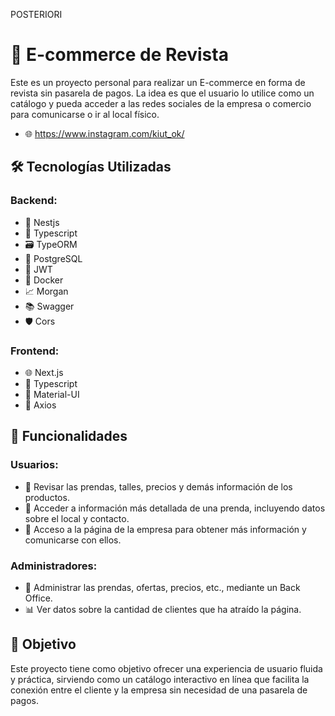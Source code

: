 
POSTERIORI


# 📖 E-commerce de Revista

Este es un proyecto personal para realizar un E-commerce en forma de revista sin pasarela de pagos. La idea es que el usuario lo utilice como un catálogo y pueda acceder a las redes sociales de la empresa o comercio para comunicarse o ir al local físico. 
- 🌐 https://www.instagram.com/kiut_ok/
 
## 🛠️ Tecnologías Utilizadas

### Backend:
- 🚀 Nestjs
- 📜 Typescript
- 🗃️ TypeORM
- 🐘 PostgreSQL
- 🔐 JWT
- 🐳 Docker
- 📈 Morgan
- 📚 Swagger
- 🛡️ Cors

### Frontend:
- 🌐 Next.js
- 📜 Typescript
- 🎨 Material-UI
- 🔗 Axios

## 🌟 Funcionalidades

### Usuarios:
- 👗 Revisar las prendas, talles, precios y demás información de los productos.
- 🧵 Acceder a información más detallada de una prenda, incluyendo datos sobre el local y contacto.
- 🏢 Acceso a la página de la empresa para obtener más información y comunicarse con ellos.

### Administradores:
- 🛒 Administrar las prendas, ofertas, precios, etc., mediante un Back Office.
- 📊 Ver datos sobre la cantidad de clientes que ha atraído la página.

## 🎯 Objetivo


Este proyecto tiene como objetivo ofrecer una experiencia de usuario fluida y práctica, sirviendo como un catálogo interactivo en línea que facilita la conexión entre el cliente y la empresa sin necesidad de una pasarela de pagos.
